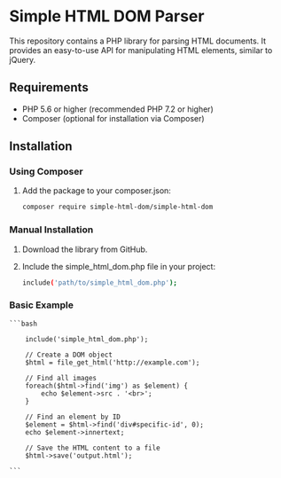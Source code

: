 # Simple HTML DOM Parser

This repository contains a PHP library for parsing HTML documents. It provides an easy-to-use API for manipulating HTML elements, similar to jQuery.

## Requirements

- PHP 5.6 or higher (recommended PHP 7.2 or higher)
- Composer (optional for installation via Composer)

## Installation

### Using Composer

1. Add the package to your composer.json:
    ```bash
    composer require simple-html-dom/simple-html-dom
    ```
### Manual Installation

1. Download the library from GitHub.

2. Include the simple_html_dom.php file in your project:

    ```bash
    include('path/to/simple_html_dom.php');
    ```

### Basic Example

    ```bash
     
		include('simple_html_dom.php');

		// Create a DOM object
		$html = file_get_html('http://example.com');

		// Find all images
		foreach($html->find('img') as $element) {
			echo $element->src . '<br>';
		}

		// Find an element by ID
		$element = $html->find('div#specific-id', 0);
		echo $element->innertext;

		// Save the HTML content to a file
		$html->save('output.html');
	 
    ```
 
